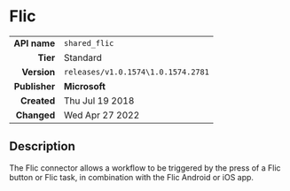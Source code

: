 # Flic
| | |
|-:|-|
|**API name**|`shared_flic`|
|**Tier**|Standard|
|**Version**|`releases/v1.0.1574\1.0.1574.2781`|
|**Publisher**|**Microsoft**|
|**Created**|Thu Jul 19 2018|
|**Changed**|Wed Apr 27 2022|

## Description
The Flic connector allows a workflow to be triggered by the press of a Flic button or Flic task, in combination with the Flic Android or iOS app.
